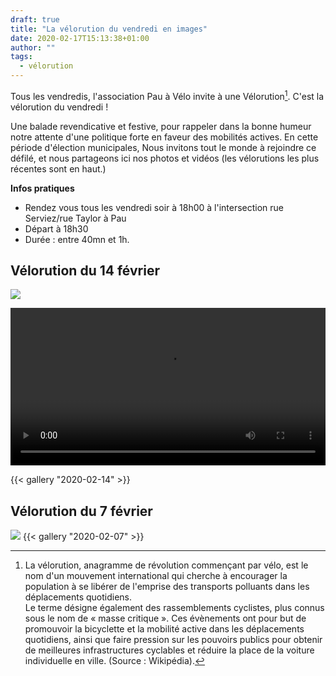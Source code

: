 ```yaml
---
draft: true
title: "La vélorution du vendredi en images"
date: 2020-02-17T15:13:38+01:00
author: ""
tags:
  - vélorution
---
```


Tous les vendredis, l'association Pau à Vélo invite à une Vélorution[^1]. C'est la vélorution du vendredi !

Une balade revendicative et festive, pour rappeler dans la bonne humeur notre attente d'une politique forte en faveur des mobilités actives. En cette période d'élection municipales, Nous invitons tout le monde à rejoindre ce défilé, et nous partageons ici nos photos et vidéos (les vélorutions les plus récentes sont en haut.)

**Infos pratiques**

* Rendez vous tous les vendredi soir à 18h00 à l'intersection rue Serviez/rue Taylor à Pau
* Départ à 18h30
* Durée : entre 40mn et 1h.


## Vélorution du 14 février

![](2020-02-14-depart.jpg)

<video width="100%" controls style="max-width=640px">
 <source src="2020-02-14-velorution_640p.webm" type="video/webm">
 <source src="2020-02-14-velorution_640p.mp4" type="video/mp4">
Your browser does not support the video tag.
</video> 

{{< gallery "2020-02-14" >}}


## Vélorution du 7 février

![](2020-02-07-mairie.jpg)
{{< gallery "2020-02-07" >}}
[^1]: La vélorution, anagramme de révolution commençant par vélo, est le nom d'un mouvement international qui cherche à encourager la population à se libérer de l'emprise des transports polluants dans les déplacements quotidiens. <br> Le terme désigne également des rassemblements cyclistes, plus connus sous le nom de « masse critique ». Ces évènements ont pour but de promouvoir la bicyclette et la mobilité active dans les déplacements quotidiens, ainsi que faire pression sur les pouvoirs publics pour obtenir de meilleures infrastructures cyclables et réduire la place de la voiture individuelle en ville. (Source : Wikipédia).